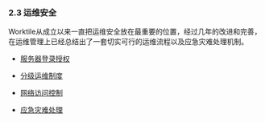 ### 2.3 运维安全

Worktile从成立以来一直把运维安全放在最重要的位置，经过几年的改进和完善，在运维管理上已经总结出了一套切实可行的运维流程以及应急灾难处理机制。

* [服务器登录授权](/an-quan-shou-ce/yun-wei-an-quan/fu-wu-qi-deng-lu-shou-quan.md)

* [分级运维制度](/an-quan-shou-ce/yun-wei-an-quan/fen-ji-yun-wei-zhi-du.md)

* [网络访问控制](/an-quan-shou-ce/yun-wei-an-quan/wang-luo-fang-wen-kong-zhi.md)

* [应急灾难处理](/an-quan-shou-ce/yun-wei-an-quan/ying-ji-zai-nan-chu-li.md)
